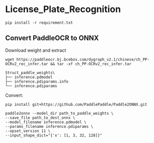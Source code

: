 # License_Plate_Recognition

```
pip install -r requirement.txt
```


## Convert PaddleOCR to ONNX
Download weight and extract

```
wget https://paddleocr.bj.bcebos.com/dygraph_v2.1/chinese/ch_PP-OCRv2_rec_infer.tar && tar -xf ch_PP-OCRv2_rec_infer.tar

Struct_paddle_weights\ 
├── inference.pdmodel  
├── inference.pdiparams.info  
└── inference.pdiparams
```
Convert:
```
pip install git+https://github.com/PaddlePaddle/Paddle2ONNX.git

paddle2onnx --model_dir path_to_paddle_weights \
--save_file path_to_dest_onnx \
--model_filename inference.pdmodel \
--params_filename inference.pdiparams \
--opset_version 11 \
--input_shape_dict="{'x': [1, 3, 32, 128]}"
```
